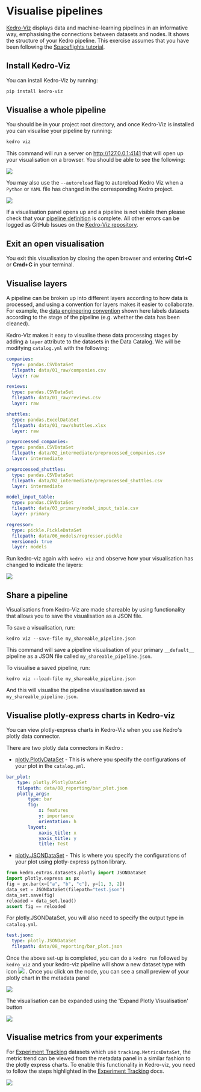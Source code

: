 # Visualise pipelines

[Kedro-Viz](https://github.com/quantumblacklabs/kedro-viz) displays data and machine-learning pipelines in an informative way, emphasising the connections between datasets and nodes. It shows the structure of your Kedro pipeline. This exercise assumes that you have been following the [Spaceflights tutorial](01_spaceflights_tutorial.md).

## Install Kedro-Viz

You can install Kedro-Viz by running:
```bash
pip install kedro-viz
```

## Visualise a whole pipeline

You should be in your project root directory, and once Kedro-Viz is installed you can visualise your pipeline by running:
```bash
kedro viz
```

This command will run a server on http://127.0.0.1:4141 that will open up your visualisation on a browser. You should
 be able to see the following:

![](../meta/images/pipeline_visualisation.png)

You may also use the `--autoreload` flag to autoreload Kedro Viz when a `Python` or `YAML` file has changed in the corresponding Kedro project.

![](../meta/images/pipeline_viz_autoreload.gif)

If a visualisation panel opens up and a pipeline is not visible then please check that your [pipeline definition](04_create_pipelines.md) is complete. All other errors can be logged as GitHub Issues on the [Kedro-Viz repository](https://github.com/quantumblacklabs/kedro-viz).

## Exit an open visualisation

You exit this visualisation by closing the open browser and entering **Ctrl+C** or **Cmd+C** in your terminal.

## Visualise layers

A pipeline can be broken up into different layers according to how data is processed, and using a convention for layers makes it easier to collaborate. For example, the [data engineering convention](../12_faq/01_faq.md#what-is-data-engineering-convention) shown here labels datasets according to the stage of the pipeline (e.g. whether the data has been cleaned).

Kedro-Viz makes it easy to visualise these data processing stages by adding a `layer` attribute to the datasets in the Data Catalog. We will be modifying `catalog.yml` with the following:

```yaml
companies:
  type: pandas.CSVDataSet
  filepath: data/01_raw/companies.csv
  layer: raw

reviews:
  type: pandas.CSVDataSet
  filepath: data/01_raw/reviews.csv
  layer: raw

shuttles:
  type: pandas.ExcelDataSet
  filepath: data/01_raw/shuttles.xlsx
  layer: raw

preprocessed_companies:
  type: pandas.CSVDataSet
  filepath: data/02_intermediate/preprocessed_companies.csv
  layer: intermediate

preprocessed_shuttles:
  type: pandas.CSVDataSet
  filepath: data/02_intermediate/preprocessed_shuttles.csv
  layer: intermediate

model_input_table:
  type: pandas.CSVDataSet
  filepath: data/03_primary/model_input_table.csv
  layer: primary

regressor:
  type: pickle.PickleDataSet
  filepath: data/06_models/regressor.pickle
  versioned: true
  layer: models
```

Run kedro-viz again with `kedro viz` and observe how your visualisation has changed to indicate the layers:

![](../meta/images/pipeline_visualisation_with_layers.png)

## Share a pipeline

Visualisations from Kedro-Viz are made shareable by using functionality that allows you to save the visualisation as a JSON file.

To save a visualisation, run:
```
kedro viz --save-file my_shareable_pipeline.json
```

This command will save a pipeline visualisation of your primary `__default__` pipeline as a JSON file called `my_shareable_pipeline.json`.

To visualise a saved pipeline, run:
```
kedro viz --load-file my_shareable_pipeline.json
```

And this will visualise the pipeline visualisation saved as `my_shareable_pipeline.json`.


## Visualise plotly-express charts in Kedro-viz

You can view plotly-express charts in Kedro-Viz when you use Kedro's plotly data connector. 

There are two plotly data connectors in Kedro :
- [plotly.PlotlyDataSet](https://kedro.readthedocs.io/en/stable/kedro.extras.datasets.plotly.PlotlyDataSet.html#kedro.extras.datasets.plotly.PlotlyDataSet) - This is where you specify the configurations of your plot in the `catalog.yml`.

```yaml
bar_plot:
    type: plotly.PlotlyDataSet
    filepath: data/08_reporting/bar_plot.json
    plotly_args:
        type: bar
        fig:
            x: features
            y: importance
            orientation: h
        layout:
            xaxis_title: x
            yaxis_title: y
            title: Test
```


- [plotly.JSONDataSet](https://kedro.readthedocs.io/en/stable/kedro.extras.datasets.plotly.JSONDataSet.html#kedro.extras.datasets.plotly.JSONDataSet) - This is where you specify the configurations of your plot using plotly-express python library.

```python
from kedro.extras.datasets.plotly import JSONDataSet
import plotly.express as px
fig = px.bar(x=["a", "b", "c"], y=[1, 3, 2])
data_set = JSONDataSet(filepath="test.json")
data_set.save(fig)
reloaded = data_set.load()
assert fig == reloaded
```

For plotly.JSONDataSet, you will also need to specify the output type in `catalog.yml`.

```yaml
test.json:
  type: plotly.JSONDataSet
  filepath: data/08_reporting/bar_plot.json
```

Once the above set-up is completed, you can do a `kedro run` followed by `kedro viz` and your kedro-viz pipeline will show a new dataset type with icon ![](../meta/images/icon-image-dataset.svg) . Once you click on the node, you can see a small preview of your plotly chart in the metadata panel

![](../meta/images/pipeline_visualisation_plotly.png)



The visualisation can be expanded using the 'Expand Plotly Visualisation' button


![](../meta/images/pipeline_visualisation_plotly_expand.png)

## Visualise metrics from your experiments 

For [Experiment Tracking](https://kedro.readthedocs.io/en/stable/08_logging/02_experiment_tracking.html?highlight=experiment%20tracking) datasets which use `tracking.MetricsDataSet`, the metric trend can be viewed from the metadata panel in a similar fashion to the plotly express charts. To enable this functionality in Kedro-viz, you need to follow the steps highlighted in the [Experiment Tracking](https://kedro.readthedocs.io/en/stable/08_logging/02_experiment_tracking.html?highlight=experiment%20tracking) docs. 

![](../meta/images/pipeline_visualisation_metrics.png)
